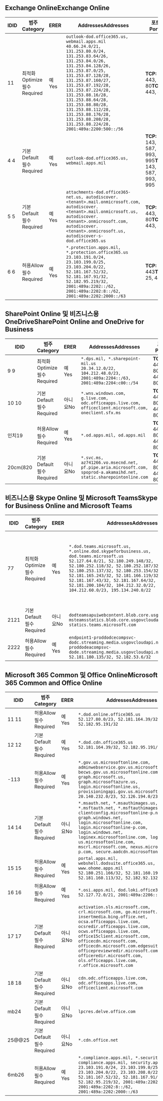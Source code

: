 <!--THIS FILE IS AUTOMATICALLY GENERATED. MANUAL CHANGES WILL BE OVERWRITTEN.-->
<!--Please contact the Office 365 Endpoints team with any questions.-->
<!--USGovDoD endpoints version 2020062900-->
<!--File generated 2020-07-06 08:00:06.0738-->

## <a name="exchange-online"></a><span data-ttu-id="ef209-101">Exchange Online</span><span class="sxs-lookup"><span data-stu-id="ef209-101">Exchange Online</span></span>

<span data-ttu-id="ef209-102">ID</span><span class="sxs-lookup"><span data-stu-id="ef209-102">ID</span></span> | <span data-ttu-id="ef209-103">범주</span><span class="sxs-lookup"><span data-stu-id="ef209-103">Category</span></span> | <span data-ttu-id="ef209-104">ER</span><span class="sxs-lookup"><span data-stu-id="ef209-104">ER</span></span> | <span data-ttu-id="ef209-105">Addresses</span><span class="sxs-lookup"><span data-stu-id="ef209-105">Addresses</span></span> | <span data-ttu-id="ef209-106">포트</span><span class="sxs-lookup"><span data-stu-id="ef209-106">Ports</span></span>
-- | -------------------- | --- | ---------------------------------------------------------------------------------------------------------------------------------------------------------------------------------------------------------------------------------------------------------------------------------------------------------------------------------------------------------------------------------------------- | -------------------------------
<span data-ttu-id="ef209-107">1</span><span class="sxs-lookup"><span data-stu-id="ef209-107">1</span></span> | <span data-ttu-id="ef209-108">최적화</span><span class="sxs-lookup"><span data-stu-id="ef209-108">Optimize</span></span><BR><span data-ttu-id="ef209-109">필수</span><span class="sxs-lookup"><span data-stu-id="ef209-109">Required</span></span> | <span data-ttu-id="ef209-110">예</span><span class="sxs-lookup"><span data-stu-id="ef209-110">Yes</span></span> | `outlook-dod.office365.us, webmail.apps.mil`<BR>`40.66.24.0/21, 131.253.80.0/24, 131.253.83.64/26, 131.253.84.0/26, 131.253.84.128/26, 131.253.87.0/25, 131.253.87.128/28, 131.253.87.160/27, 131.253.87.192/28, 131.253.87.224/28, 131.253.88.16/28, 131.253.88.64/28, 131.253.88.80/28, 131.253.88.112/28, 131.253.88.176/28, 131.253.88.208/28, 131.253.88.224/28, 2001:489a:2200:500::/56` | <span data-ttu-id="ef209-111">**TCP:** 443, 80</span><span class="sxs-lookup"><span data-stu-id="ef209-111">**TCP:** 443, 80</span></span>
<span data-ttu-id="ef209-112">4 </span><span class="sxs-lookup"><span data-stu-id="ef209-112">4</span></span> | <span data-ttu-id="ef209-113">기본</span><span class="sxs-lookup"><span data-stu-id="ef209-113">Default</span></span><BR><span data-ttu-id="ef209-114">필수</span><span class="sxs-lookup"><span data-stu-id="ef209-114">Required</span></span> | <span data-ttu-id="ef209-115">예</span><span class="sxs-lookup"><span data-stu-id="ef209-115">Yes</span></span> | `outlook-dod.office365.us, webmail.apps.mil` | <span data-ttu-id="ef209-116">**TCP:** 143, 25, 587, 993, 995</span><span class="sxs-lookup"><span data-stu-id="ef209-116">**TCP:** 143, 25, 587, 993, 995</span></span>
<span data-ttu-id="ef209-117">5 </span><span class="sxs-lookup"><span data-stu-id="ef209-117">5</span></span> | <span data-ttu-id="ef209-118">기본</span><span class="sxs-lookup"><span data-stu-id="ef209-118">Default</span></span><BR><span data-ttu-id="ef209-119">필수</span><span class="sxs-lookup"><span data-stu-id="ef209-119">Required</span></span> | <span data-ttu-id="ef209-120">예</span><span class="sxs-lookup"><span data-stu-id="ef209-120">Yes</span></span> | `attachments-dod.office365-net.us, autodiscover.<tenant>.mail.onmicrosoft.com, autodiscover.<tenant>.mail.onmicrosoft.us, autodiscover.<tenant>.onmicrosoft.com, autodiscover.<tenant>.onmicrosoft.us, autodiscover-s-dod.office365.us` | <span data-ttu-id="ef209-121">**TCP:** 443, 80</span><span class="sxs-lookup"><span data-stu-id="ef209-121">**TCP:** 443, 80</span></span>
<span data-ttu-id="ef209-122">6 </span><span class="sxs-lookup"><span data-stu-id="ef209-122">6</span></span> | <span data-ttu-id="ef209-123">허용</span><span class="sxs-lookup"><span data-stu-id="ef209-123">Allow</span></span><BR><span data-ttu-id="ef209-124">필수</span><span class="sxs-lookup"><span data-stu-id="ef209-124">Required</span></span> | <span data-ttu-id="ef209-125">예</span><span class="sxs-lookup"><span data-stu-id="ef209-125">Yes</span></span> | `*.protection.apps.mil, *.protection.office365.us`<BR>`23.103.191.0/24, 23.103.199.0/25, 23.103.204.0/22, 52.181.167.52/32, 52.181.167.91/32, 52.182.95.219/32, 2001:489a:2202::/62, 2001:489a:2202:8::/62, 2001:489a:2202:2000::/63` | <span data-ttu-id="ef209-126">**TCP:** 25, 443</span><span class="sxs-lookup"><span data-stu-id="ef209-126">**TCP:** 25, 443</span></span>

## <a name="sharepoint-online-and-onedrive-for-business"></a><span data-ttu-id="ef209-127">SharePoint Online 및 비즈니스용 OneDrive</span><span class="sxs-lookup"><span data-stu-id="ef209-127">SharePoint Online and OneDrive for Business</span></span>

<span data-ttu-id="ef209-128">ID</span><span class="sxs-lookup"><span data-stu-id="ef209-128">ID</span></span> | <span data-ttu-id="ef209-129">범주</span><span class="sxs-lookup"><span data-stu-id="ef209-129">Category</span></span> | <span data-ttu-id="ef209-130">ER</span><span class="sxs-lookup"><span data-stu-id="ef209-130">ER</span></span> | <span data-ttu-id="ef209-131">Addresses</span><span class="sxs-lookup"><span data-stu-id="ef209-131">Addresses</span></span> | <span data-ttu-id="ef209-132">포트</span><span class="sxs-lookup"><span data-stu-id="ef209-132">Ports</span></span>
-- | -------------------- | --- | ------------------------------------------------------------------------------------------------------------------- | ----------------
<span data-ttu-id="ef209-133">9 </span><span class="sxs-lookup"><span data-stu-id="ef209-133">9</span></span> | <span data-ttu-id="ef209-134">최적화</span><span class="sxs-lookup"><span data-stu-id="ef209-134">Optimize</span></span><BR><span data-ttu-id="ef209-135">필수</span><span class="sxs-lookup"><span data-stu-id="ef209-135">Required</span></span> | <span data-ttu-id="ef209-136">예</span><span class="sxs-lookup"><span data-stu-id="ef209-136">Yes</span></span> | `*.dps.mil, *.sharepoint-mil.us`<BR>`20.34.12.0/22, 104.212.48.0/23, 2001:489a:2204::/63, 2001:489a:2204:c00::/54` | <span data-ttu-id="ef209-137">**TCP:** 443, 80</span><span class="sxs-lookup"><span data-stu-id="ef209-137">**TCP:** 443, 80</span></span>
<span data-ttu-id="ef209-138">10 </span><span class="sxs-lookup"><span data-stu-id="ef209-138">10</span></span> | <span data-ttu-id="ef209-139">기본</span><span class="sxs-lookup"><span data-stu-id="ef209-139">Default</span></span><BR><span data-ttu-id="ef209-140">필수</span><span class="sxs-lookup"><span data-stu-id="ef209-140">Required</span></span> | <span data-ttu-id="ef209-141">아니요</span><span class="sxs-lookup"><span data-stu-id="ef209-141">No</span></span> | `*.wns.windows.com, g.live.com, odc.officeapps.live.com, officeclient.microsoft.com, oneclient.sfx.ms` | <span data-ttu-id="ef209-142">**TCP:** 443, 80</span><span class="sxs-lookup"><span data-stu-id="ef209-142">**TCP:** 443, 80</span></span>
<span data-ttu-id="ef209-143">인치</span><span class="sxs-lookup"><span data-stu-id="ef209-143">19</span></span> | <span data-ttu-id="ef209-144">허용</span><span class="sxs-lookup"><span data-stu-id="ef209-144">Allow</span></span><BR><span data-ttu-id="ef209-145">필수</span><span class="sxs-lookup"><span data-stu-id="ef209-145">Required</span></span> | <span data-ttu-id="ef209-146">예</span><span class="sxs-lookup"><span data-stu-id="ef209-146">Yes</span></span> | `*.od.apps.mil, od.apps.mil` | <span data-ttu-id="ef209-147">**TCP:** 443, 80</span><span class="sxs-lookup"><span data-stu-id="ef209-147">**TCP:** 443, 80</span></span>
<span data-ttu-id="ef209-148">20cm(8</span><span class="sxs-lookup"><span data-stu-id="ef209-148">20</span></span> | <span data-ttu-id="ef209-149">기본</span><span class="sxs-lookup"><span data-stu-id="ef209-149">Default</span></span><BR><span data-ttu-id="ef209-150">필수</span><span class="sxs-lookup"><span data-stu-id="ef209-150">Required</span></span> | <span data-ttu-id="ef209-151">아니요</span><span class="sxs-lookup"><span data-stu-id="ef209-151">No</span></span> | `*.svc.ms, az741266.vo.msecnd.net, pf.pipe.aria.microsoft.com, spoprod-a.akamaihd.net, static.sharepointonline.com` | <span data-ttu-id="ef209-152">**TCP:** 443, 80</span><span class="sxs-lookup"><span data-stu-id="ef209-152">**TCP:** 443, 80</span></span>

## <a name="skype-for-business-online-and-microsoft-teams"></a><span data-ttu-id="ef209-153">비즈니스용 Skype Online 및 Microsoft Teams</span><span class="sxs-lookup"><span data-stu-id="ef209-153">Skype for Business Online and Microsoft Teams</span></span>

<span data-ttu-id="ef209-154">ID</span><span class="sxs-lookup"><span data-stu-id="ef209-154">ID</span></span> | <span data-ttu-id="ef209-155">범주</span><span class="sxs-lookup"><span data-stu-id="ef209-155">Category</span></span> | <span data-ttu-id="ef209-156">ER</span><span class="sxs-lookup"><span data-stu-id="ef209-156">ER</span></span> | <span data-ttu-id="ef209-157">Addresses</span><span class="sxs-lookup"><span data-stu-id="ef209-157">Addresses</span></span> | <span data-ttu-id="ef209-158">포트</span><span class="sxs-lookup"><span data-stu-id="ef209-158">Ports</span></span>
-- | -------------------- | --- | -------------------------------------------------------------------------------------------------------------------------------------------------------------------------------------------------------------------------------------------------------------------------------------------------------------------------------------------------------- | -----------------------------------------------
<span data-ttu-id="ef209-159">7</span><span class="sxs-lookup"><span data-stu-id="ef209-159">7</span></span> | <span data-ttu-id="ef209-160">최적화</span><span class="sxs-lookup"><span data-stu-id="ef209-160">Optimize</span></span><BR><span data-ttu-id="ef209-161">필수</span><span class="sxs-lookup"><span data-stu-id="ef209-161">Required</span></span> | <span data-ttu-id="ef209-162">예</span><span class="sxs-lookup"><span data-stu-id="ef209-162">Yes</span></span> | `*.dod.teams.microsoft.us, *.online.dod.skypeforbusiness.us, dod.teams.microsoft.us`<BR>`52.127.64.0/21, 52.180.249.148/32, 52.180.252.118/32, 52.180.252.187/32, 52.180.253.137/32, 52.180.253.154/32, 52.181.165.243/32, 52.181.166.119/32, 52.181.167.43/32, 52.181.167.64/32, 52.181.200.104/32, 104.212.32.0/22, 104.212.60.0/23, 195.134.240.0/22` | <span data-ttu-id="ef209-163">**TCP:** 443</span><span class="sxs-lookup"><span data-stu-id="ef209-163">**TCP:** 443</span></span><BR><span data-ttu-id="ef209-164">**UDP:** 3478, 3479, 3480, 3481</span><span class="sxs-lookup"><span data-stu-id="ef209-164">**UDP:** 3478, 3479, 3480, 3481</span></span>
<span data-ttu-id="ef209-165"> 21</span><span class="sxs-lookup"><span data-stu-id="ef209-165">21</span></span> | <span data-ttu-id="ef209-166">기본</span><span class="sxs-lookup"><span data-stu-id="ef209-166">Default</span></span><BR><span data-ttu-id="ef209-167">필수</span><span class="sxs-lookup"><span data-stu-id="ef209-167">Required</span></span> | <span data-ttu-id="ef209-168">아니요</span><span class="sxs-lookup"><span data-stu-id="ef209-168">No</span></span> | `dodteamsapuiwebcontent.blob.core.usgovcloudapi.net, msteamsstatics.blob.core.usgovcloudapi.net, statics.teams.microsoft.com` | <span data-ttu-id="ef209-169">**TCP:** 443</span><span class="sxs-lookup"><span data-stu-id="ef209-169">**TCP:** 443</span></span>
<span data-ttu-id="ef209-170">22</span><span class="sxs-lookup"><span data-stu-id="ef209-170">22</span></span> | <span data-ttu-id="ef209-171">허용</span><span class="sxs-lookup"><span data-stu-id="ef209-171">Allow</span></span><BR><span data-ttu-id="ef209-172">필수</span><span class="sxs-lookup"><span data-stu-id="ef209-172">Required</span></span> | <span data-ttu-id="ef209-173">예</span><span class="sxs-lookup"><span data-stu-id="ef209-173">Yes</span></span> | `endpoint1-proddodcecompsvc-dodc.streaming.media.usgovcloudapi.net, endpoint1-proddodeacompsvc-dode.streaming.media.usgovcloudapi.net`<BR>`52.181.180.135/32, 52.182.53.6/32` | <span data-ttu-id="ef209-174">**TCP:** 443</span><span class="sxs-lookup"><span data-stu-id="ef209-174">**TCP:** 443</span></span>

## <a name="microsoft-365-common-and-office-online"></a><span data-ttu-id="ef209-175">Microsoft 365 Common 및 Office Online</span><span class="sxs-lookup"><span data-stu-id="ef209-175">Microsoft 365 Common and Office Online</span></span>

<span data-ttu-id="ef209-176">ID</span><span class="sxs-lookup"><span data-stu-id="ef209-176">ID</span></span> | <span data-ttu-id="ef209-177">범주</span><span class="sxs-lookup"><span data-stu-id="ef209-177">Category</span></span> | <span data-ttu-id="ef209-178">ER</span><span class="sxs-lookup"><span data-stu-id="ef209-178">ER</span></span> | <span data-ttu-id="ef209-179">Addresses</span><span class="sxs-lookup"><span data-stu-id="ef209-179">Addresses</span></span> | <span data-ttu-id="ef209-180">포트</span><span class="sxs-lookup"><span data-stu-id="ef209-180">Ports</span></span>
-- | ------------------- | --- | ---------------------------------------------------------------------------------------------------------------------------------------------------------------------------------------------------------------------------------------------------------------------------------------------------------------------------------------------------------------------------------------------- | ----------------
<span data-ttu-id="ef209-181">11 </span><span class="sxs-lookup"><span data-stu-id="ef209-181">11</span></span> | <span data-ttu-id="ef209-182">허용</span><span class="sxs-lookup"><span data-stu-id="ef209-182">Allow</span></span><BR><span data-ttu-id="ef209-183">필수</span><span class="sxs-lookup"><span data-stu-id="ef209-183">Required</span></span> | <span data-ttu-id="ef209-184">예</span><span class="sxs-lookup"><span data-stu-id="ef209-184">Yes</span></span> | `*.dod.online.office365.us`<BR>`52.127.80.0/23, 52.181.164.39/32, 52.182.95.191/32` | <span data-ttu-id="ef209-185">**TCP:** 443</span><span class="sxs-lookup"><span data-stu-id="ef209-185">**TCP:** 443</span></span>
<span data-ttu-id="ef209-186">12 </span><span class="sxs-lookup"><span data-stu-id="ef209-186">12</span></span> | <span data-ttu-id="ef209-187">기본</span><span class="sxs-lookup"><span data-stu-id="ef209-187">Default</span></span><BR><span data-ttu-id="ef209-188">필수</span><span class="sxs-lookup"><span data-stu-id="ef209-188">Required</span></span> | <span data-ttu-id="ef209-189">예</span><span class="sxs-lookup"><span data-stu-id="ef209-189">Yes</span></span> | `*.dod.cdn.office365.us`<BR>`52.181.164.39/32, 52.182.95.191/32` | <span data-ttu-id="ef209-190">**TCP:** 443</span><span class="sxs-lookup"><span data-stu-id="ef209-190">**TCP:** 443</span></span>
<span data-ttu-id="ef209-191">-1</span><span class="sxs-lookup"><span data-stu-id="ef209-191">13</span></span> | <span data-ttu-id="ef209-192">허용</span><span class="sxs-lookup"><span data-stu-id="ef209-192">Allow</span></span><BR><span data-ttu-id="ef209-193">필수</span><span class="sxs-lookup"><span data-stu-id="ef209-193">Required</span></span> | <span data-ttu-id="ef209-194">예</span><span class="sxs-lookup"><span data-stu-id="ef209-194">Yes</span></span> | `*.gov.us.microsoftonline.com, adminwebservice.gov.us.microsoftonline.com, becws.gov.us.microsoftonline.com, dod-graph.microsoft.us, graph.microsoftazure.us, login.microsoftonline.us, provisioningapi.gov.us.microsoftonline.com`<BR>`20.140.232.0/23, 52.126.194.0/23` | <span data-ttu-id="ef209-195">**TCP:** 443</span><span class="sxs-lookup"><span data-stu-id="ef209-195">**TCP:** 443</span></span>
<span data-ttu-id="ef209-196">14 </span><span class="sxs-lookup"><span data-stu-id="ef209-196">14</span></span> | <span data-ttu-id="ef209-197">기본</span><span class="sxs-lookup"><span data-stu-id="ef209-197">Default</span></span><BR><span data-ttu-id="ef209-198">필수</span><span class="sxs-lookup"><span data-stu-id="ef209-198">Required</span></span> | <span data-ttu-id="ef209-199">아니요</span><span class="sxs-lookup"><span data-stu-id="ef209-199">No</span></span> | `*.msauth.net, *.msauthimages.us, *.msftauth.net, *.msftauthimages.us, clientconfig.microsoftonline-p.net, graph.windows.net, login.microsoftonline.com, login.microsoftonline-p.com, login.windows.net, loginex.microsoftonline.com, login-us.microsoftonline.com, mscrl.microsoft.com, nexus.microsoftonline-p.com, secure.aadcdn.microsoftonline-p.com` | <span data-ttu-id="ef209-200">**TCP:** 443</span><span class="sxs-lookup"><span data-stu-id="ef209-200">**TCP:** 443</span></span>
<span data-ttu-id="ef209-201">15 </span><span class="sxs-lookup"><span data-stu-id="ef209-201">15</span></span> | <span data-ttu-id="ef209-202">허용</span><span class="sxs-lookup"><span data-stu-id="ef209-202">Allow</span></span><BR><span data-ttu-id="ef209-203">필수</span><span class="sxs-lookup"><span data-stu-id="ef209-203">Required</span></span> | <span data-ttu-id="ef209-204">예</span><span class="sxs-lookup"><span data-stu-id="ef209-204">Yes</span></span> | `portal.apps.mil, webshell.dodsuite.office365.us, www.ohome.apps.mil`<BR>`52.180.251.166/32, 52.181.160.19/32, 52.181.160.113/32, 52.182.92.132/32` | <span data-ttu-id="ef209-205">**TCP:** 443</span><span class="sxs-lookup"><span data-stu-id="ef209-205">**TCP:** 443</span></span>
<span data-ttu-id="ef209-206">16 </span><span class="sxs-lookup"><span data-stu-id="ef209-206">16</span></span> | <span data-ttu-id="ef209-207">허용</span><span class="sxs-lookup"><span data-stu-id="ef209-207">Allow</span></span><BR><span data-ttu-id="ef209-208">필수</span><span class="sxs-lookup"><span data-stu-id="ef209-208">Required</span></span> | <span data-ttu-id="ef209-209">예</span><span class="sxs-lookup"><span data-stu-id="ef209-209">Yes</span></span> | `*.osi.apps.mil, dod.loki.office365.us`<BR>`52.127.72.0/21, 2001:489a:2206::/48` | <span data-ttu-id="ef209-210">**TCP:** 443</span><span class="sxs-lookup"><span data-stu-id="ef209-210">**TCP:** 443</span></span>
<span data-ttu-id="ef209-211">17 </span><span class="sxs-lookup"><span data-stu-id="ef209-211">17</span></span> | <span data-ttu-id="ef209-212">기본</span><span class="sxs-lookup"><span data-stu-id="ef209-212">Default</span></span><BR><span data-ttu-id="ef209-213">필수</span><span class="sxs-lookup"><span data-stu-id="ef209-213">Required</span></span> | <span data-ttu-id="ef209-214">아니요</span><span class="sxs-lookup"><span data-stu-id="ef209-214">No</span></span> | `activation.sls.microsoft.com, crl.microsoft.com, go.microsoft.com, insertmedia.bing.office.net, ocsa.officeapps.live.com, ocsredir.officeapps.live.com, ocws.officeapps.live.com, office15client.microsoft.com, officecdn.microsoft.com, officecdn.microsoft.com.edgesuite.net, officepreviewredir.microsoft.com, officeredir.microsoft.com, ols.officeapps.live.com, r.office.microsoft.com` | <span data-ttu-id="ef209-215">**TCP:** 443, 80</span><span class="sxs-lookup"><span data-stu-id="ef209-215">**TCP:** 443, 80</span></span>
<span data-ttu-id="ef209-216">18 </span><span class="sxs-lookup"><span data-stu-id="ef209-216">18</span></span> | <span data-ttu-id="ef209-217">기본</span><span class="sxs-lookup"><span data-stu-id="ef209-217">Default</span></span><BR><span data-ttu-id="ef209-218">필수</span><span class="sxs-lookup"><span data-stu-id="ef209-218">Required</span></span> | <span data-ttu-id="ef209-219">아니요</span><span class="sxs-lookup"><span data-stu-id="ef209-219">No</span></span> | `cdn.odc.officeapps.live.com, odc.officeapps.live.com, officeclient.microsoft.com` | <span data-ttu-id="ef209-220">**TCP:** 443, 80</span><span class="sxs-lookup"><span data-stu-id="ef209-220">**TCP:** 443, 80</span></span>
<span data-ttu-id="ef209-221">mb</span><span class="sxs-lookup"><span data-stu-id="ef209-221">24</span></span> | <span data-ttu-id="ef209-222">기본</span><span class="sxs-lookup"><span data-stu-id="ef209-222">Default</span></span><BR><span data-ttu-id="ef209-223">필수</span><span class="sxs-lookup"><span data-stu-id="ef209-223">Required</span></span> | <span data-ttu-id="ef209-224">아니요</span><span class="sxs-lookup"><span data-stu-id="ef209-224">No</span></span> | `lpcres.delve.office.com` | <span data-ttu-id="ef209-225">**TCP:** 443</span><span class="sxs-lookup"><span data-stu-id="ef209-225">**TCP:** 443</span></span>
<span data-ttu-id="ef209-226">25@@</span><span class="sxs-lookup"><span data-stu-id="ef209-226">25</span></span> | <span data-ttu-id="ef209-227">기본</span><span class="sxs-lookup"><span data-stu-id="ef209-227">Default</span></span><BR><span data-ttu-id="ef209-228">필수</span><span class="sxs-lookup"><span data-stu-id="ef209-228">Required</span></span> | <span data-ttu-id="ef209-229">아니요</span><span class="sxs-lookup"><span data-stu-id="ef209-229">No</span></span> | `*.cdn.office.net` | <span data-ttu-id="ef209-230">**TCP:** 443</span><span class="sxs-lookup"><span data-stu-id="ef209-230">**TCP:** 443</span></span>
<span data-ttu-id="ef209-231">6mb</span><span class="sxs-lookup"><span data-stu-id="ef209-231">26</span></span> | <span data-ttu-id="ef209-232">허용</span><span class="sxs-lookup"><span data-stu-id="ef209-232">Allow</span></span><BR><span data-ttu-id="ef209-233">필수</span><span class="sxs-lookup"><span data-stu-id="ef209-233">Required</span></span> | <span data-ttu-id="ef209-234">예</span><span class="sxs-lookup"><span data-stu-id="ef209-234">Yes</span></span> | `*.compliance.apps.mil, *.security.apps.mil, compliance.apps.mil, security.apps.mil`<BR>`23.103.191.0/24, 23.103.199.0/25, 23.103.204.0/22, 23.103.208.0/22, 52.181.167.52/32, 52.181.167.91/32, 52.182.95.219/32, 2001:489a:2202::/62, 2001:489a:2202:8::/62, 2001:489a:2202:2000::/63` | <span data-ttu-id="ef209-235">**TCP:** 443, 80</span><span class="sxs-lookup"><span data-stu-id="ef209-235">**TCP:** 443, 80</span></span>
